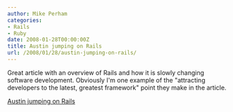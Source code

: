 ```yaml
---
author: Mike Perham
categories:
- Rails
- Ruby
date: 2008-01-28T00:00:00Z
title: Austin jumping on Rails
url: /2008/01/28/austin-jumping-on-rails/
---
```


Great article with an overview of Rails and how it is slowly changing software development. Obviously I'm one example of the "attracting developers to the latest, greatest framework" point they make in the article.

[Austin jumping on Rails][1]

 [1]: http://www.statesman.com/business/content/business/stories/technology/01/28/0128ruby.html
